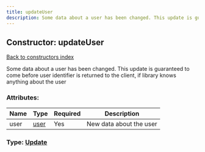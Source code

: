 ```yaml
---
title: updateUser
description: Some data about a user has been changed. This update is guaranteed to come before user identifier is returned to the client, if library knows anything about the user
---
```

## Constructor: updateUser  
[Back to constructors index](index.md)



Some data about a user has been changed. This update is guaranteed to come before user identifier is returned to the client, if library knows anything about the user

### Attributes:

| Name     |    Type       | Required | Description |
|----------|---------------|----------|-------------|
|user|[user](../constructors/user.md) | Yes|New data about the user|



### Type: [Update](../types/Update.md)


